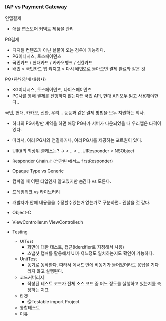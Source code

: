 ### IAP vs Payment Gateway

인앱결제

- 애플 앱스토어 커텍트 제품을 관리

PG결제

- 디지털 컨텐츠가 아닌 실물이 오는 경우에 가능하다.
- PG이니시스, 토스페이먼츠
- 국민카드 / 현대카드 / 카카오뱅크 / 신한카드
- 배민 > 국민카드 앱 켜지고 > 다시 배민으로 돌아오면 결제 완료와 같은 것

PG사란?(결제 대행사)

- KG이니시스, 토스페이먼츠, 나이스페이먼츠
- PG사를 통해 결제를 진행하지 않는다면 국민 API, 현대 API모두 읽고 사용해야한다..

국민, 현대, 카카오, 신한, 우리… 등등과 같은 결제 방법을 모두 지원하는 회사.

- 하나의 PG사랑만 계약을 하면 해당 PG사가 서버가 다운되었을 때 우리앱은 타격이 있다.
- 따라서, 여러 PG사와 연결하거나, 여러 PG사를 제공하는 포트원이 있다.

- UIKit의 최상위 클래스는? → < .. < … UIResponder < NSObject
- Responder Chain과 (연관된 메서드 firstResponder)

- Opaque Type vs Generic
- 컴파일 때 어떤 타입인지 알고있지만 숨긴다 vs 모른다.

- 프레임워크 vs 라이브러리
- 개발자가 안에 내용물을 수정할수있는가 없는가로 구분하면.. 괜찮을 것 같다.

- Object-C
- ViewController.m ViewController.h

- Testing
    - UITest
        - 화면에 대한 테스트, 접근(identifier로 지정해서 사용)
        - 스냅샷 캡쳐를 활용해서 UI가 어느정도 일치하는지도 확인이 가능하다.
    - UnitTest
        - 동기로 동작한다. 따라서 메서드 안에 비동기가 들어있더라도 응답을 기다리지 않고 실행된다.
    - 코드커버리지
        - 작성된 테스트 코드가 전체 소스 코드 중 어느 정도를 실행하고 있는지를 측정하는 지표
    - 타겟
        - @Testable import Project
    - 통합테스트
    - 이유
